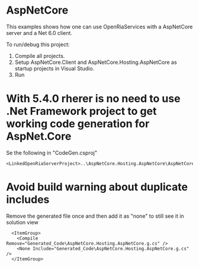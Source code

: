 # AspNetCore

This examples shows how one can use OpenRiaServices with a AspNetCore server and a Net 6.0 client.

To run/debug this project:
1. Compile all projects.
2. Setup AspNetCore.Client and AspNetCore.Hosting.AspNetCore as startup projects in Visual Studio.
3. Run

# With 5.4.0 rherer is no need to use .Net Framework project to get working code generation for AspNet.Core

Se the following in "CodeGen.csproj"

```
<LinkedOpenRiaServerProject>..\AspNetCore.Hosting.AspNetCore\AspNetCore.Hosting.AspNetCore.csproj</LinkedOpenRiaServerProject>
```

# Avoid build warning about duplicate includes

Remove the generated file once and then add it as "none" to still see it in solution view
```
  <ItemGroup>
    <Compile Remove="Generated_Code\AspNetCore.Hosting.AspNetCore.g.cs" />
    <None Include="Generated_Code\AspNetCore.Hosting.AspNetCore.g.cs" />
  </ItemGroup>
```
